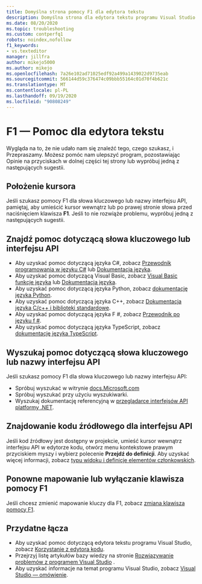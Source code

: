 ```yaml
---
title: Domyślna strona pomocy F1 dla edytora tekstu
description: Domyślna strona dla edytora tekstu programu Visual Studio dotycząca żądań pomocy F1
ms.date: 08/20/2020
ms.topic: troubleshooting
ms.custom: contperfq1
robots: noindex,nofollow
f1_keywords:
- vs.texteditor
manager: jillfra
author: mikejo5000
ms.author: mikejo
ms.openlocfilehash: 7a26e102ad71025edf92a499a1439022d9735eab
ms.sourcegitcommit: 566144d59c376474c09bbb55164c01d70f4b621c
ms.translationtype: MT
ms.contentlocale: pl-PL
ms.lasthandoff: 09/19/2020
ms.locfileid: "90808249"
---
```

# <a name="f1-help-for-the-text-editor"></a>F1 — Pomoc dla edytora tekstu

Wygląda na to, że nie udało nam się znaleźć tego, czego szukasz, i Przepraszamy. Możesz pomóc nam ulepszyć program, pozostawiając Opinie na przyciskach w dolnej części tej strony lub wypróbuj jedną z następujących sugestii.

## <a name="cursor-position"></a>Położenie kursora

Jeśli szukasz pomocy F1 dla słowa kluczowego lub nazwy interfejsu API, pamiętaj, aby umieścić kursor wewnątrz lub po prawej stronie słowa przed naciśnięciem klawisza **F1**. Jeśli to nie rozwiąże problemu, wypróbuj jedną z następujących sugestii.

## <a name="find-help-on-a-keyword-or-api"></a>Znajdź pomoc dotyczącą słowa kluczowego lub interfejsu API

- Aby uzyskać pomoc dotyczącą języka C#, zobacz [Przewodnik programowania w języku C#](/dotnet/csharp/programming-guide/) lub [Dokumentacja języka](/dotnet/csharp/language-reference/).
- Aby uzyskać pomoc dotyczącą Visual Basic, zobacz [Visual Basic funkcje języka](/dotnet/visual-basic/programming-guide/language-features/) lub [Dokumentacja języka](/dotnet/visual-basic/language-reference/).
- Aby uzyskać pomoc dotyczącą języka Python, zobacz [dokumentację języka Python](https://docs.python.org/).
- Aby uzyskać pomoc dotyczącą języka C++, zobacz [Dokumentacja języka C/c++ i biblioteki standardowe](/cpp/cpp/c-cpp-language-and-standard-libraries).
- Aby uzyskać pomoc dotyczącą języka F #, zobacz [Przewodnik po języku f #](/dotnet/fsharp/).
- Aby uzyskać pomoc dotyczącą języka TypeScript, zobacz [dokumentację języka TypeScript](https://www.typescriptlang.org/docs).

## <a name="search-for-help-on-a-keyword-or-api-name"></a>Wyszukaj pomoc dotyczącą słowa kluczowego lub nazwy interfejsu API

Jeśli szukasz pomocy F1 dla słowa kluczowego lub nazwy interfejsu API:
- Spróbuj wyszukać w witrynie [docs.Microsoft.com](/)
- Spróbuj wyszukać przy użyciu wyszukiwarki.
- Wyszukaj dokumentację referencyjną w [przeglądarce interfejsów API platformy .NET](/dotnet/api/).

## <a name="find-the-source-code-for-an-api"></a>Znajdowanie kodu źródłowego dla interfejsu API

Jeśli kod źródłowy jest dostępny w projekcie, umieść kursor wewnątrz interfejsu API w edytorze kodu, otwórz menu kontekstowe prawym przyciskiem myszy i wybierz polecenie **Przejdź do definicji**. Aby uzyskać więcej informacji, zobacz [typu widoku i definicje elementów członkowskich](../../ide/go-to-and-peek-definition.md).

## <a name="re-map-or-disable-the-f1-help-key"></a>Ponowne mapowanie lub wyłączanie klawisza pomocy F1

Jeśli chcesz zmienić mapowanie kluczy dla F1, zobacz [zmiana klawisza pomocy F1](../not-in-toc/change-f1-help-key.md).

## <a name="useful-links"></a>Przydatne łącza

- Aby uzyskać pomoc dotyczącą edytora tekstu programu Visual Studio, zobacz [Korzystanie z edytora kodu](../../ide/writing-code-in-the-code-and-text-editor.md).
- Przejrzyj listę artykułów bazy wiedzy na stronie [Rozwiązywanie problemów z programem Visual Studio](/troubleshoot/visualstudio/welcome-visual-studio/) .
- Aby uzyskać informacje na temat programu Visual Studio, zobacz [Visual Studio — omówienie](../../get-started/visual-studio-ide.md).
